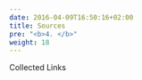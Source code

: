 ```yaml
---
date: 2016-04-09T16:50:16+02:00
title: Sources
pre: "<b>4. </b>"
weight: 18
---
```


Collected Links

